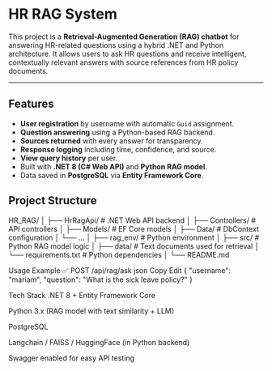 # HR RAG System

This project is a **Retrieval-Augmented Generation (RAG) chatbot** for answering HR-related questions using a hybrid .NET and Python architecture. It allows users to ask HR questions and receive intelligent, contextually relevant answers with source references from HR policy documents.

---

## Features

- **User registration** by username with automatic `Guid` assignment.
- **Question answering** using a Python-based RAG backend.
- **Sources returned** with every answer for transparency.
- **Response logging** including time, confidence, and source.
- **View query history** per user.
- Built with **.NET 8 (C# Web API)** and **Python RAG model**.
- Data saved in **PostgreSQL** via **Entity Framework Core**.

## Project Structure

HR_RAG/
│
├── HrRagApi/ # .NET Web API backend
│ ├── Controllers/ # API controllers
│ ├── Models/ # EF Core models
│ ├── Data/ # DbContext configuration
│ └── ...
│
├── rag_env/ # Python environment
│ ├── src/ # Python RAG model logic
│ ├── data/ # Text documents used for retrieval
│ └── requirements.txt # Python dependencies
│
└── README.md

Usage Example
✅ POST /api/rag/ask
json
Copy
Edit
{
  "username": "mariam",
  "question": "What is the sick leave policy?"
}

 Tech Stack
.NET 8 + Entity Framework Core

Python 3.x (RAG model with text similarity + LLM)

PostgreSQL

Langchain / FAISS / HuggingFace (in Python backend)

Swagger enabled for easy API testing

